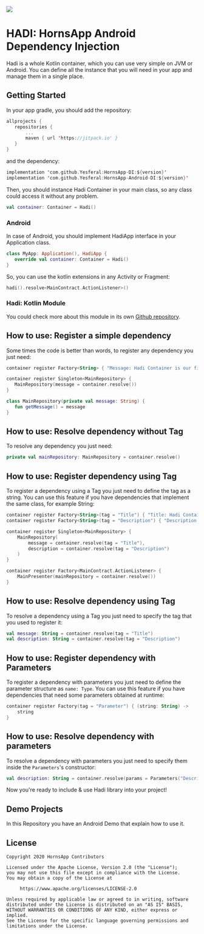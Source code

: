 [![](https://jitpack.io/v/Yesferal/HornsApp-Android-DI.svg)](https://jitpack.io/#Yesferal/HornsApp-Android-DI)
# HADI: HornsApp Android Dependency Injection
Hadi is a whole Kotlin container, which you can use very simple on JVM or Android.
You can define all the instance that you will need in your app and manage them in a single place.

## Getting Started
In your app gradle, you should add the repository:
 ```kotlin
allprojects {
    repositories {
        ...
        maven { url 'https://jitpack.io' }
    }
}
 ```
 and the dependency:
 ```kotlin
 implementation 'com.github.Yesferal:HornsApp-DI:${version}'
 implementation 'com.github.Yesferal:HornsApp-Android-DI:${version}'
 ```

Then, you should instance Hadi Container in your main class, so any class could access it without any problem.

```kotlin
val container: Container = Hadi()
```

### Android
In case of Android, you should implement HadiApp interface in your Application class.

 ```kotlin
 class MyApp: Application(), HadiApp {
    override val container: Container = Hadi()
 }
 ```

 So, you can use the kotlin extensions in any Activity or Fragment:

```kotlin
hadi().resolve<MainContract.ActionListener>()
```

### Hadi: Kotlin Module
You could check more about this module in its own [Github repository](https://github.com/Yesferal/HornsApp-DI).

## How to use: Register a simple dependency
 Some times the code is better than words, to register any dependency you just need:

 ```kotlin
 container register Factory<String> { "Message: Hadi Container is our first option !" }

 container register Singleton<MainRepository> {
    MainRepository(message = container.resolve())
 }

 class MainRepository(private val message: String) {
    fun getMessage() = message
 }
 ```

 ## How to use: Resolve dependency without Tag
 To resolve any dependency you just need:

 ```kotlin
 private val mainRepository: MainRepository = container.resolve()
 ```

 ## How to use: Register dependency using Tag
 To register a dependency using a Tag you just need to define the tag as a string. You can use this feature if you have dependencies that implement the same class, for example String:
 ```kotlin
 container register Factory<String>(tag = "Title") { "Title: Hadi Container" }
 container register Factory<String>(tag = "Description") { "Description: This is a demo app, which implement Hadi Container. This strings are injected by Hadi using a Tag, in order to Kadi know which one to use in each case." }

 container register Singleton<MainRepository> {
     MainRepository(
         message = container.resolve(tag = "Title"),
         description = container.resolve(tag = "Description")
     )
 }

 container register Factory<MainContract.ActionListener> {
     MainPresenter(mainRepository = container.resolve())
 }
 ```

 ## How to use: Resolve dependency using Tag
 To resolve a dependency using a Tag you just need to specify the tag that you used to register it:
 ```kotlin
 val message: String = container.resolve(tag = "Title")
 val description: String = container.resolve(tag = "Description")
 ```

 ## How to use: Register dependency with Parameters
 To register a dependency with parameters you just need to define the parameter structure as `name: Type`.
 You can use this feature if you have dependencies that need some parameters obtained at runtime:
 ```kotlin
 container register Factory(tag = "Parameter") { (string: String) ->
     string
 }
 ```

 ## How to use: Resolve dependency with parameters
 To resolve a dependency with parameters you just need to specify them inside the `Parameters`'s constructor:
 ```kotlin
 val description: String = container.resolve(params = Parameters("Description: Inserting value as Parameter"))
 ```

 Now you're ready to include & use Hadi library into your project!

 ## Demo Projects
 In this Repository you have an Android Demo that explain how to use it.

 ## License
 ```
 Copyright 2020 HornsApp Contributors

 Licensed under the Apache License, Version 2.0 (the "License");
 you may not use this file except in compliance with the License.
 You may obtain a copy of the License at

      https://www.apache.org/licenses/LICENSE-2.0

 Unless required by applicable law or agreed to in writing, software
 distributed under the License is distributed on an "AS IS" BASIS,
 WITHOUT WARRANTIES OR CONDITIONS OF ANY KIND, either express or implied.
 See the License for the specific language governing permissions and
 limitations under the License.
 ```

